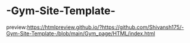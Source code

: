 # -Gym-Site-Template-

preview:https://htmlpreview.github.io/?https://github.com/Shivansh175/-Gym-Site-Template-/blob/main/Gym_page/HTML/index.html
